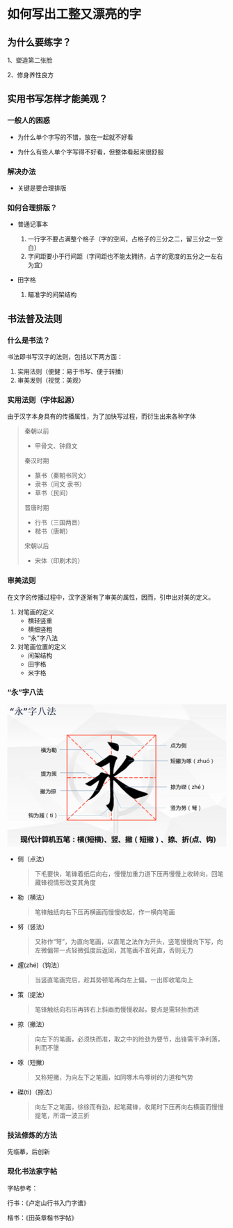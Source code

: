 # 如何写出工整又漂亮的字



## 为什么要练字？

1、塑造第二张脸

2、修身养性良方

## 实用书写怎样才能美观？

### 一般人的困惑

- 为什么单个字写的不错，放在一起就不好看

- 为什么有些人单个字写得不好看，但整体看起来很舒服

### 解决办法

- 关键是要合理排版

### 如何合理排版？

- 普通记事本
  1. 一行字不要占满整个格子（字的空间，占格子的三分之二，留三分之一空白）
  2. 字间距要小于行间距（字间距也不能太拥挤，占字的宽度的五分之一左右为宜）

- 田字格
  1. 瞄准字的间架结构



## 书法普及法则

### 什么是书法？

书法即书写汉字的法则，包括以下两方面：

1. 实用法则（便揵：易于书写、便于转播）
2. 审美发则（视觉：美观）

### 实用法则（字体起源）

由于汉字本身具有的传播属性，为了加快写过程，而衍生出来各种字体

> 秦朝以前
>
> - 甲骨文、钟鼎文
>
> 秦汉时期
>
> - 篆书（秦朝书同文）
> - 隶书（同文    隶书）
> - 草书（民间）
>
> 晋唐时期
>
> - 行书（三国两晋）
> - 楷书（唐朝）
>
> 宋朝以后
>
> - 宋体（印刷术的）



### 审美法则

在文字的传播过程中，汉字逐渐有了审美的属性，因而，引申出对美的定义。

1. 对笔画的定义
   - 横轻竖重
   - 横细竖粗
   - “永”字八法
2. 对笔画位置的定义
   - 间架结构
   - 田字格
   - 米字格

### “永”字八法

![1540660820939](assets/1540660820939.png)

- 侧（点法）

  > 下毛要快，笔锋着纸后向右，慢慢加重力道下压再慢慢上收转向，回笔藏锋视情形改变其角度

- 勒（横法）

  > 笔锋触纸向右下压再横画而慢慢收起，作一横向笔画

- 努（竖法）

  > 又称作“弩”，为直向笔画，以直笔之法作为开头，竖笔慢慢向下写，向左微偏带一点轻微弧度后返回，其笔画不宜死直，否则无力

- 趯(zhé)（钩法）

  > 当竖直笔画完后，趁其势顿笔再向左上偏，一出即收笔向上

- 策（提法）

  > 笔锋触纸向右压再转右上斜画而慢慢收起，要点是需轻抬而进

- 掠（撇法）

  > 向左下的笔画，必须快而准，取之中的险劲为要节，出锋需干净利落，利而不墬

- 啄（短撇）

  > 又称短撇，为向左下之笔画，如同啄木鸟啄树的力道和气势

- 磔(tì)（捺法）

  > 向左下之笔画，徐徐而有劲，起笔藏锋，收尾时下压再向右横画而慢慢提笔，所谓一波三折

### 技法修炼的方法

先临摹，后创新

### 现化书法家字帖

字帖参考：

行书：《卢定山行书入门字谱》

楷书：《田英章楷书字帖》